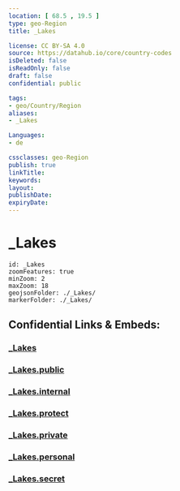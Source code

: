 ```yaml
---
location: [ 68.5 , 19.5 ] 
type: geo-Region
title: _Lakes

license: CC BY-SA 4.0
source: https://datahub.io/core/country-codes
isDeleted: false
isReadOnly: false
draft: false
confidential: public

tags:
- geo/Country/Region
aliases:
- _Lakes

Languages:
- de

cssclasses: geo-Region
publish: true
linkTitle: 
keywords: 
layout: 
publishDate: 
expiryDate: 
---
```


# _Lakes

```leaflet
id: _Lakes
zoomFeatures: true 
minZoom: 2 
maxZoom: 18
geojsonFolder: ./_Lakes/
markerFolder: ./_Lakes/
```


## Confidential Links & Embeds: 

### [_Lakes](/_Standards/Earth/Continent/Europe/Europe~North/Norway/Counties~Norway/Troms/_Lakes.md) 

### [_Lakes.public](/_public/Earth/Continent/Europe/Europe~North/Norway/Counties~Norway/Troms/_Lakes.public.md) 

### [_Lakes.internal](/_internal/Earth/Continent/Europe/Europe~North/Norway/Counties~Norway/Troms/_Lakes.internal.md) 

### [_Lakes.protect](/_protect/Earth/Continent/Europe/Europe~North/Norway/Counties~Norway/Troms/_Lakes.protect.md) 

### [_Lakes.private](/_private/Earth/Continent/Europe/Europe~North/Norway/Counties~Norway/Troms/_Lakes.private.md) 

### [_Lakes.personal](/_personal/Earth/Continent/Europe/Europe~North/Norway/Counties~Norway/Troms/_Lakes.personal.md) 

### [_Lakes.secret](/_secret/Earth/Continent/Europe/Europe~North/Norway/Counties~Norway/Troms/_Lakes.secret.md)

